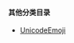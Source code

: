 <!--
 @Author: kendrick任
 @Date: 2020-12-21 15:27:17
 * @LastEditTime: 2020-12-21 15:39:33
 @Description: 版本申明
 * @FilePath: \gitbook\else\README.md
 @
-->
#### 其他分类目录
- [UnicodeEmoji](UnicodeEmoji.md)